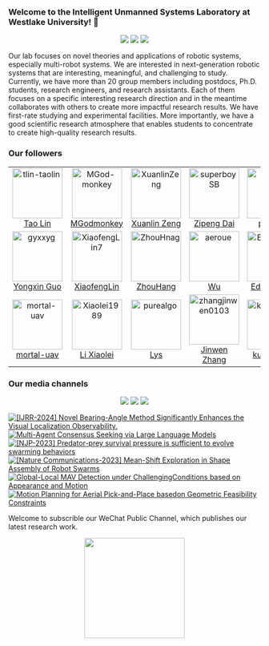 ### Welcome to the Intelligent Unmanned Systems Laboratory at Westlake University!  👋

<p align="center">
  <a href="https://space.bilibili.com/2044042934">
    <img src="https://bilistats.lonelyion.com/followers?uid=2044042934"></a>
  <a href="https://www.zhihu.com/people/6a90e389b176a5cd201ec3860c8adbd7">
    <img src="https://img.shields.io/badge/Zhihu-blue?logo=zhihu&logoColor=white&labelColor=grey&color=blue"></a>
  <a href="https://www.youtube.com/channel/UCztGtS5YYiNv8x3pj9hLVgg">
    <img src="https://img.shields.io/badge/Youtube-blue?logo=youtube&logoColor=white&labelColor=grey&color=blue"></a>
</p>

Our lab focuses on novel theories and applications of robotic systems, especially multi-robot systems. We are interested in next-generation robotic systems that are interesting, meaningful, and challenging to study. Currently, we have more than 20 group members including postdocs, Ph.D. students, research engineers, and research assistants. Each of them focuses on a specific interesting research direction and in the meantime collaborates with others to create more impactful research results. We have first-rate studying and experimental facilities. More importantly, we have a good scientific research atmosphere that enables students to concentrate to create high-quality research results.

### Our followers
<!--ACTION_START_FLAG:github-followers-->
<table>
  <tr>
    <td align="center">
        <a href="https://github.com/tlin-taolin">
            <img src="https://avatars2.githubusercontent.com/u/7805823" width="100px;" alt="tlin-taolin"/>
        </a>
        <br />
        <a href="https://github.com/tlin-taolin">Tao Lin</a>
    </td>
    <td align="center">
        <a href="https://github.com/MGod-monkey">
            <img src="https://avatars2.githubusercontent.com/u/62071831" width="100px;" alt="MGod-monkey"/>
        </a>
        <br />
        <a href="https://github.com/MGod-monkey">MGodmonkey</a>
    </td>
    <td align="center">
        <a href="https://github.com/XuanlinZeng">
            <img src="https://avatars2.githubusercontent.com/u/91841853" width="100px;" alt="XuanlinZeng"/>
        </a>
        <br />
        <a href="https://github.com/XuanlinZeng">Xuanlin Zeng</a>
    </td>
    <td align="center">
        <a href="https://github.com/superboySB">
            <img src="https://avatars2.githubusercontent.com/u/20726189" width="100px;" alt="superboySB"/>
        </a>
        <br />
        <a href="https://github.com/superboySB">Zipeng Dai</a>
    </td>
    <td align="center">
        <a href="https://github.com/pyzeon">
            <img src="https://avatars2.githubusercontent.com/u/6073260" width="100px;" alt="pyzeon"/>
        </a>
        <br />
        <a href="https://github.com/pyzeon">pyzeon</a>
    </td>
    <td align="center">
        <a href="https://github.com/yonghualiuDR">
            <img src="https://avatars2.githubusercontent.com/u/58734394" width="100px;" alt="yonghualiuDR"/>
        </a>
        <br />
        <a href="https://github.com/yonghualiuDR">yonghualiuDR</a>
    </td>
    <td align="center">
        <a href="https://github.com/andylijx">
            <img src="https://avatars2.githubusercontent.com/u/103879720" width="100px;" alt="andylijx"/>
        </a>
        <br />
        <a href="https://github.com/andylijx">andylijx</a>
    </td>
  </tr>
  <tr>
    <td align="center">
        <a href="https://github.com/gyxxyg">
            <img src="https://avatars2.githubusercontent.com/u/29498800" width="100px;" alt="gyxxyg"/>
        </a>
        <br />
        <a href="https://github.com/gyxxyg">Yongxin Guo</a>
    </td>
    <td align="center">
        <a href="https://github.com/XiaofengLin7">
            <img src="https://avatars2.githubusercontent.com/u/43396995" width="100px;" alt="XiaofengLin7"/>
        </a>
        <br />
        <a href="https://github.com/XiaofengLin7">XiaofengLin</a>
    </td>
    <td align="center">
        <a href="https://github.com/ZhouHnag">
            <img src="https://avatars2.githubusercontent.com/u/52713877" width="100px;" alt="ZhouHnag"/>
        </a>
        <br />
        <a href="https://github.com/ZhouHnag">ZhouHang</a>
    </td>
    <td align="center">
        <a href="https://github.com/aeroue">
            <img src="https://avatars2.githubusercontent.com/u/56834692" width="100px;" alt="aeroue"/>
        </a>
        <br />
        <a href="https://github.com/aeroue">Wu</a>
    </td>
    <td align="center">
        <a href="https://github.com/Edenguopy">
            <img src="https://avatars2.githubusercontent.com/u/130029774" width="100px;" alt="Edenguopy"/>
        </a>
        <br />
        <a href="https://github.com/Edenguopy">Edenguopy</a>
    </td>
    <td align="center">
        <a href="https://github.com/Tich-deng">
            <img src="https://avatars2.githubusercontent.com/u/130575782" width="100px;" alt="Tich-deng"/>
        </a>
        <br />
        <a href="https://github.com/Tich-deng">Tich-deng</a>
    </td>
    <td align="center">
        <a href="https://github.com/ljslam213">
            <img src="https://avatars2.githubusercontent.com/u/113519959" width="100px;" alt="ljslam213"/>
        </a>
        <br />
        <a href="https://github.com/ljslam213">Jin Li</a>
    </td>
  </tr>
  <tr>
    <td align="center">
        <a href="https://github.com/mortal-uav">
            <img src="https://avatars2.githubusercontent.com/u/129817416" width="100px;" alt="mortal-uav"/>
        </a>
        <br />
        <a href="https://github.com/mortal-uav">mortal-uav</a>
    </td>
    <td align="center">
        <a href="https://github.com/Xiaolei1989">
            <img src="https://avatars2.githubusercontent.com/u/33650483" width="100px;" alt="Xiaolei1989"/>
        </a>
        <br />
        <a href="https://github.com/Xiaolei1989">Li Xiaolei</a>
    </td>
    <td align="center">
        <a href="https://github.com/purealgo">
            <img src="https://avatars2.githubusercontent.com/u/108565718" width="100px;" alt="purealgo"/>
        </a>
        <br />
        <a href="https://github.com/purealgo">Lys</a>
    </td>
    <td align="center">
        <a href="https://github.com/zhangjinwen0103">
            <img src="https://avatars2.githubusercontent.com/u/115148172" width="100px;" alt="zhangjinwen0103"/>
        </a>
        <br />
        <a href="https://github.com/zhangjinwen0103">Jinwen Zhang</a>
    </td>
    <td align="center">
        <a href="https://github.com/kudouxiao">
            <img src="https://avatars2.githubusercontent.com/u/150041717" width="100px;" alt="kudouxiao"/>
        </a>
        <br />
        <a href="https://github.com/kudouxiao">kudouxiao</a>
    </td>
    <td align="center">
        <a href="https://github.com/white-bubbleee">
            <img src="https://avatars2.githubusercontent.com/u/84440191" width="100px;" alt="white-bubbleee"/>
        </a>
        <br />
        <a href="https://github.com/white-bubbleee">white-bubbleee</a>
    </td>
    <td align="center">
        <a href="https://github.com/zyczmy">
            <img src="https://avatars2.githubusercontent.com/u/145195702" width="100px;" alt="zyczmy"/>
        </a>
        <br />
        <a href="https://github.com/zyczmy">zyczmy</a>
    </td>
  </tr>
</table>
<!--ACTION_END_FLAG:github-followers-->


### Our media channels

<p align="center">
  <a href="https://space.bilibili.com/2044042934">
    <img src="https://img.shields.io/badge/Bilibili-00A1D6.svg?style=for-the-badge&logo=Bilibili&logoColor=white"></a>
  <a href="https://www.zhihu.com/people/6a90e389b176a5cd201ec3860c8adbd7">
    <img src="https://img.shields.io/badge/Zhihu-0084FF.svg?style=for-the-badge&logo=Zhihu&logoColor=white"></a>
  <a href="https://www.youtube.com/channel/UCztGtS5YYiNv8x3pj9hLVgg">
    <img src="https://img.shields.io/badge/YouTube-FF0000.svg?style=for-the-badge&logo=YouTube&logoColor=white"></a>
</p>

<!-- BEGIN YOUTUBE-CARDS -->
[![[IJRR-2024] Novel Bearing-Angle Method Significantly Enhances the Visual Localization Observability.](https://ytcards.demolab.com/?id=EMQXMJ3_M9Y&title=%5BIJRR-2024%5D+Novel+Bearing-Angle+Method+Significantly+Enhances+the+Visual+Localization+Observability.&lang=en&timestamp=1708495924&background_color=%230d1117&title_color=%23ffffff&stats_color=%23dedede&max_title_lines=1&width=250&border_radius=5 "[IJRR-2024] Novel Bearing-Angle Method Significantly Enhances the Visual Localization Observability.")](https://www.youtube.com/watch?v=EMQXMJ3_M9Y)
[![Multi-Agent Consensus Seeking via Large Language Models](https://ytcards.demolab.com/?id=OU2L7MEqNK0&title=Multi-Agent+Consensus+Seeking+via+Large+Language+Models&lang=en&timestamp=1699859722&background_color=%230d1117&title_color=%23ffffff&stats_color=%23dedede&max_title_lines=1&width=250&border_radius=5 "Multi-Agent Consensus Seeking via Large Language Models")](https://www.youtube.com/watch?v=OU2L7MEqNK0)
[![[NJP-2023] Predator-prey survival pressure is sufficient to evolve swarming behaviors](https://ytcards.demolab.com/?id=Gt9v7cN6FII&title=%5BNJP-2023%5D+Predator-prey+survival+pressure+is+sufficient+to+evolve+swarming+behaviors&lang=en&timestamp=1693822508&background_color=%230d1117&title_color=%23ffffff&stats_color=%23dedede&max_title_lines=1&width=250&border_radius=5 "[NJP-2023] Predator-prey survival pressure is sufficient to evolve swarming behaviors")](https://www.youtube.com/watch?v=Gt9v7cN6FII)
[![[Nature Communications-2023] Mean-Shift Exploration in Shape Assembly of Robot Swarms](https://ytcards.demolab.com/?id=inoifg2tcJM&title=%5BNature+Communications-2023%5D+Mean-Shift+Exploration+in+Shape+Assembly+of+Robot+Swarms&lang=en&timestamp=1686811777&background_color=%230d1117&title_color=%23ffffff&stats_color=%23dedede&max_title_lines=1&width=250&border_radius=5 "[Nature Communications-2023] Mean-Shift Exploration in Shape Assembly of Robot Swarms")](https://www.youtube.com/watch?v=inoifg2tcJM)
[![Global-Local MAV Detection under ChallengingConditions based on Appearance and Motion](https://ytcards.demolab.com/?id=Tv473mAzHbU&title=Global-Local+MAV+Detection+under+ChallengingConditions+based+on+Appearance+and+Motion&lang=en&timestamp=1685596918&background_color=%230d1117&title_color=%23ffffff&stats_color=%23dedede&max_title_lines=1&width=250&border_radius=5 "Global-Local MAV Detection under ChallengingConditions based on Appearance and Motion")](https://www.youtube.com/watch?v=Tv473mAzHbU)
[![Motion Planning for Aerial Pick-and-Place basedon Geometric Feasibility Constraints](https://ytcards.demolab.com/?id=q7O9v7l2Oho&title=Motion+Planning+for+Aerial+Pick-and-Place+basedon+Geometric+Feasibility+Constraints&lang=en&timestamp=1685429401&background_color=%230d1117&title_color=%23ffffff&stats_color=%23dedede&max_title_lines=1&width=250&border_radius=5 "Motion Planning for Aerial Pick-and-Place basedon Geometric Feasibility Constraints")](https://www.youtube.com/watch?v=q7O9v7l2Oho)
<!-- END YOUTUBE-CARDS -->

Welcome to subscrible our WeChat Public Channel, which publishes our latest research work.

<div align="center">
<img src="https://github.com/WestlakeIntelligentRobotics/WestlakeIntelligentRobotics/assets/125523389/9dd0337b-7779-4902-9dd3-032bf42e729a" width="200" height="200">
</div>

